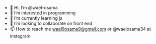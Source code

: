 - 👋 Hi, I’m @wael-osama
- 👀 I’m interested in programming
- 🌱 I’m currently learning js
- 💞️ I’m looking to collaborate on front end
- 📫 How to reach me wael9osama9@gmail.com or @waelosama34 at instagram

<!---
wael-maker/wael-maker is a ✨ special ✨ repository because its `README.md` (this file) appears on your GitHub profile.
You can click the Preview link to take a look at your changes.
--->
